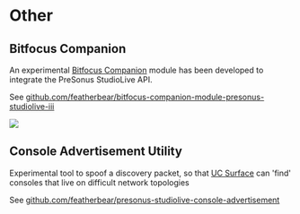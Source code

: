 # Other

## Bitfocus Companion

An experimental [Bitfocus Companion](https://bitfocus.io/companion/) module has been developed to integrate the PreSonus StudioLive API.

See [github.com/featherbear/bitfocus-companion-module-presonus-studiolive-iii](https://github.com/featherbear/bitfocus-companion-module-presonus-studiolive-iii)

![](https://featherbear.cc/blog/post/presonus-studiolive-api-ii/98021270-3d570300-1e58-11eb-89ce-71829c3da021.gif)

## Console Advertisement Utility

Experimental tool to spoof a discovery packet, so that [UC Surface](https://www.presonus.com/products/uc-surface) can 'find' consoles that live on difficult network topologies

See [github.com/featherbear/presonus-studiolive-console-advertisement](https://github.com/featherbear/presonus-studiolive-console-advertisement)